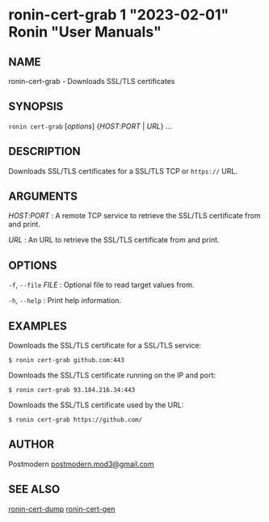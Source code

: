 # ronin-cert-grab 1 "2023-02-01" Ronin "User Manuals"

## NAME

ronin-cert-grab - Downloads SSL/TLS certificates

## SYNOPSIS

`ronin cert-grab` [*options*] {*HOST*:*PORT* \| *URL*} ...

## DESCRIPTION

Downloads SSL/TLS certificates for a SSL/TLS TCP or `https://` URL.

## ARGUMENTS

*HOST*:*PORT*
: A remote TCP service to retrieve the SSL/TLS certificate from and print.

*URL*
: An URL to retrieve the SSL/TLS certificate from and print.

## OPTIONS

`-f`, `--file` *FILE*
: Optional file to read target values from.

`-h`, `--help`
: Print help information.

## EXAMPLES

Downloads the SSL/TLS certificate for a SSL/TLS service:

    $ ronin cert-grab github.com:443

Downloads the SSL/TLS certificate running on the IP and port:

    $ ronin cert-grab 93.184.216.34:443

Downloads the SSL/TLS certificate used by the URL:

    $ ronin cert-grab https://github.com/

## AUTHOR

Postmodern <postmodern.mod3@gmail.com>

## SEE ALSO

[ronin-cert-dump](ronin-cert-dump.1.md) [ronin-cert-gen](ronin-cert-gen.1.md)
